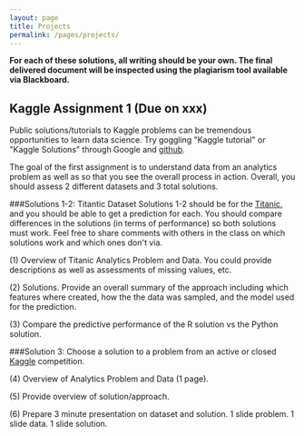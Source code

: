```yaml
---
layout: page
title: Projects
permalink: /pages/projects/
---
```

**For each of these solutions, all writing should be your own.  The final delivered document will be inspected using the plagiarism tool available via Blackboard.**

## Kaggle Assignment 1 (Due on xxx)
Public solutions/tutorials to Kaggle problems can be tremendous opportunities to learn data science.  Try goggling "Kaggle tutorial" or "Kaggle Solutions" through Google and [github](https://github.com).  

The goal of the first assignment is to understand data from an analytics problem as well as so that you see the overall process in action.  Overall, you should assess 2 different datasets and 3 total solutions.  

###Solutions 1-2: Titantic Dataset
Solutions 1-2 should be for the [Titanic](https://www.kaggle.com/c/titanic), and you should be able to get a prediction for each.  You should compare differences in the solutions (in terms of performance) so both solutions must work.   Feel free to share comments with others in the class on which solutions work and which ones don't via.

(1) Overview of Titanic Analytics Problem and Data.  You could provide descriptions as well as assessments of missing values, etc.   

(2) Solutions. Provide an overall summary of the approach including which features where created, how the the data was sampled, and the model used for the prediction. 

(3) Compare the predictive performance of the R solution vs the Python solution.  

###Solution 3: Choose a solution to a problem from an active or closed [Kaggle](www.kaggle.com) competition. 

(4) Overview of Analytics Problem and Data (1 page).

(5) Provide overview of solution/approach.

(6) Prepare 3 minute presentation on dataset and solution. 1 slide problem. 1 slide data. 1 slide solution. 



 
